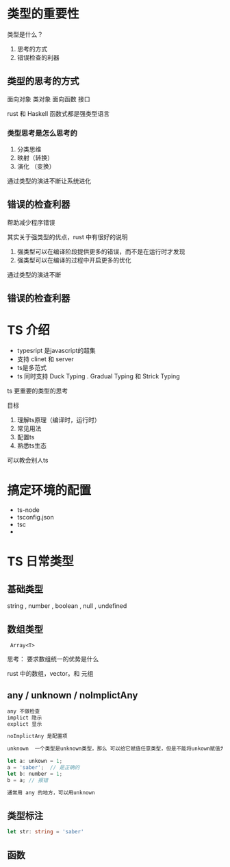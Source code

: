 # 类型的重要性
类型是什么？
1. 思考的方式
2. 错误检查的利器

## 类型的思考的方式

面向对象
  类对象
面向函数
 接口

 rust 和 Haskell 函数式都是强类型语言

 ### 类型思考是怎么思考的
 1. 分类思维 
 2. 映射（转换）
 3. 演化 （变换）

通过类型的演进不断让系统进化

 ## 错误的检查利器

 帮助减少程序错误

 其实关于强类型的优点，rust 中有很好的说明
 1.  强类型可以在编译阶段提供更多的错误，而不是在运行时才发现
 2.  强类型可以在编译的过程中开启更多的优化


通过类型的演进不断
 ## 错误的检查利器

 # TS 介绍

 * typesript 是javascript的超集
 * 支持 clinet 和 server
 * ts是多范式
 * ts 同时支持 Duck Typing . Gradual Typing 和 Strick Typing

ts 更重要的类型的思考

 目标
 1. 理解ts原理（编译时，运行时）
 2. 常见用法
 3. 配置ts
 4. 熟悉ts生态

 可以教会别人ts

 # 搞定环境的配置

 * ts-node
 * tsconfig.json
 * tsc
 * 

 # TS 日常类型

 ## 基础类型
 string , number , boolean , null , undefined

 ##  数组类型
 
` Array<T>`

思考： 要求数组统一的优势是什么

rust 中的数组，vector。和 元组

## any / unknown / noImplictAny

``` js
any 不做检查
implict 隐示
explict 显示

noImplictAny 是配置项

unknown  一个类型是unknown类型，那么 可以给它赋值任意类型，但是不能将unkown赋值为其他类型

let a: unkown = 1;
a = 'saber';  // 是正确的
let b: number = 1;
b = a; // 报错

通常用 any 的地方，可以用unknown
```

## 类型标注
```ts
let str: string = 'saber'
```

 ## 函数
 
```ts

```
 